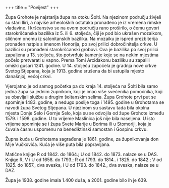 +++
title = "Povijest"
+++

Župa Grohote je najstarija župa na otoku Šolti. Na njezinom području živjeli su stari Iliri, a najviše arheoloških ostataka pronađeno je iz vremena rimske vladavine. I kršćanstvo se na ovom području rano proširilo, o čemu govori starokršćanska bazilika iz 5. ili 6. stoljeća, čiji je pod bio ukrašen mozaikom, sličnom onomu iz salonitanskih bazilika. Na mozaiku je ispred prezbiterija pronađen natpis s imenom Honorija, po svoj prilici dobročinitelja crkve. U bazilici su pronađeni starokršćanski grobovi. Ova je bazilika po svoj prilici zapaljena u 13. stoljeću, što potvrđuje kamenje koje se na nekim mjestima počelo pretvarati u vapno. Prema Tomi Arciđakonu baziliku su zapalili omiški gusari 1241. godine. U 14. stoljeću započela je gradnja nove crkve Svetog Stjepana, koja je 1913. godine srušena da bi ustupila mjesto današnjoj, većoj crkvi.

Vjerojatno je od samog početka pa do kraja 14. stoljeća na Šolti bila samo jedna župa sa jednim župnikom, koji je imao više svećenika pomoćnika, koji su obavljali službu u drugim šoltanskim selima. Župa Grohote prvi put se spominje 1483. godine, a nedugo poslije toga i 1495. godine u Grohotama se navodi župa Svetog Stjepana. U njezinom su sastavu tada bila okolna mjesta Donje Selo i Gornje Selo, koja su se odvojila od župe Grohote između 1579. i 1598. godine. U to vrijeme Maslinica još nije bila naseljena. U isto vrijeme spominje se i župa Svete Marije u Borima ili u Stomoriji, koja je čuvala časnu uspomenu na benediktinski samostan i Gospinu crkvu.

Župna kuća u Grohotama sagrađena je 1861. godine, za župnikovanja don Mije Vučkovića. Kuća je više puta bila popravljana.

Matične knjige R od 1842. do 1864.; U od 1842. do 1873. nalaze se u DAS. Knjige R, V i U od 1658. do 1793.; R od 1793. do 1814.. i 1825. do 1842.; V od 1825. do 1857., dva sveska, i U od 1793. do 1842., dva sveska, nalaze se u DAZ.

Župa je 1938. godine imala 1.400 duša, a 2001. godine bilo ih je 639.
